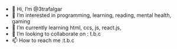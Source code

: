- 👋 Hi, I’m @3trafalgar
- 👀 I’m interested in programming, learning, reading, mental health, gaming 
- 🌱 I’m currently learning html, ccs, js, react.js, 
- 💞️ I’m looking to collaborate on : t.b.c 
- 📫 How to reach me :t.b.c

<!---
3trafalgar/3trafalgar is a ✨ special ✨ repository because its `README.md` (this file) appears on your GitHub profile.
You can click the Preview link to take a look at your changes.
--->
